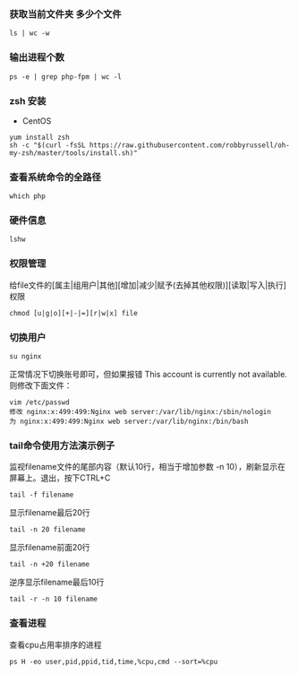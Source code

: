 ### 获取当前文件夹 多少个文件
~~~
ls | wc -w
~~~

### 输出进程个数
~~~
ps -e | grep php-fpm | wc -l
~~~

### zsh 安装
* CentOS
~~~
yum install zsh
sh -c "$(curl -fsSL https://raw.githubusercontent.com/robbyrussell/oh-my-zsh/master/tools/install.sh)"
~~~

### 查看系统命令的全路径
~~~
which php
~~~

### 硬件信息
~~~
lshw
~~~

### 权限管理
给file文件的[属主|组用户|其他][增加|减少|赋予(去掉其他权限)][读取|写入|执行]权限
~~~
chmod [u|g|o][+|-|=][r|w|x] file
~~~

### 切换用户
~~~
su nginx
~~~
正常情况下切换账号即可，但如果报错 This account is currently not available.则修改下面文件：
~~~
vim /etc/passwd
修改 nginx:x:499:499:Nginx web server:/var/lib/nginx:/sbin/nologin
为 nginx:x:499:499:Nginx web server:/var/lib/nginx:/bin/bash
~~~

### tail命令使用方法演示例子
监视filename文件的尾部内容（默认10行，相当于增加参数 -n 10），刷新显示在屏幕上。退出，按下CTRL+C
~~~
tail -f filename
~~~

显示filename最后20行
~~~
tail -n 20 filename
~~~

显示filename前面20行
~~~
tail -n +20 filename
~~~

逆序显示filename最后10行
~~~
tail -r -n 10 filename
~~~

### 查看进程
查看cpu占用率排序的进程
~~~
ps H -eo user,pid,ppid,tid,time,%cpu,cmd --sort=%cpu
~~~